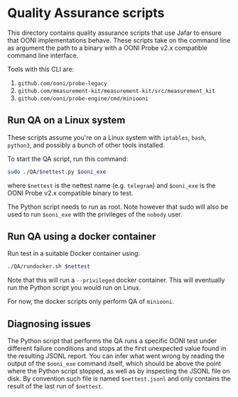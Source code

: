# Quality Assurance scripts

This directory contains quality assurance scripts that use Jafar to
ensure that OONI implementations behave. These scripts take on the
command line as argument the path to a binary with a OONI Probe v2.x
compatible command line interface.

Tools with this CLI are:

1. `github.com/ooni/probe-legacy`
2. `github.com/measurement-kit/measurement-kit/src/measurement_kit`
3. `github.com/ooni/probe-engine/cmd/miniooni`

## Run QA on a Linux system

These scripts assume you're on a Linux system with `iptables`, `bash`,
`python3`, and possibly a bunch of other tools installed.

To start the QA script, run this command:

```bash
sudo ./QA/$nettest.py $ooni_exe
```

where `$nettest` is the nettest name (e.g. `telegram`) and `$ooni_exe`
is the OONI Probe v2.x compatible binary to test.

The Python script needs to run as root. Note however that sudo will also
be used to run `$ooni_exe` with the privileges of the `nobody` user.

## Run QA using a docker container

Run test in a suitable Docker container using:

```bash
./QA/rundocker.sh $nettest
```

Note that this will run a `--privileged` docker container. This will
eventually run the Python script you would run on Linux.

For now, the docker scripts only perform QA of `miniooni`.

## Diagnosing issues

The Python script that performs the QA runs a specific OONI test under
different failure conditions and stops at the first unexpected value found
in the resulting JSONL report. You can infer what went wrong by reading
the output of the `$ooni_exe` command itself, which should be above the point
where the Python script stopped, as well as by inspecting the JSONL file on
disk. By convention such file is named `$nettest.jsonl` and only contains
the result of the last run of `$nettest`.
